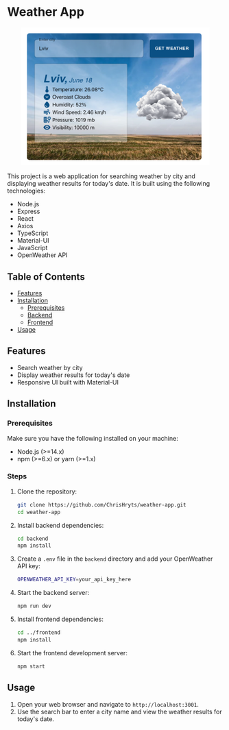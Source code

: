# Weather App

<p align="center">
  <img width="440" src="weather-app.png">
</p>

This project is a web application for searching weather by city and displaying weather results for today's date. It is built using the following technologies:

- Node.js
- Express
- React
- Axios
- TypeScript
- Material-UI
- JavaScript
- OpenWeather API

## Table of Contents

- [Features](#features)
- [Installation](#installation)
  - [Prerequisites](#prerequisites)
  - [Backend](#backend)
  - [Frontend](#frontend)
- [Usage](#usage)

## Features

- Search weather by city
- Display weather results for today's date
- Responsive UI built with Material-UI

## Installation

### Prerequisites

Make sure you have the following installed on your machine:

- Node.js (>=14.x)
- npm (>=6.x) or yarn (>=1.x)

### Steps

1. Clone the repository:

    ```sh
    git clone https://github.com/ChrisHryts/weather-app.git
    cd weather-app
    ```

2. Install backend dependencies:

    ```sh
    cd backend
    npm install
    ```

3. Create a `.env` file in the `backend` directory and add your OpenWeather API key:

    ```sh
    OPENWEATHER_API_KEY=your_api_key_here
    ```

4. Start the backend server:

    ```sh
    npm run dev
    ```

5. Install frontend dependencies:

    ```sh
    cd ../frontend
    npm install
    ```

6. Start the frontend development server:

    ```sh
    npm start
    ```

## Usage

1. Open your web browser and navigate to `http://localhost:3001`.
2. Use the search bar to enter a city name and view the weather results for today's date.
